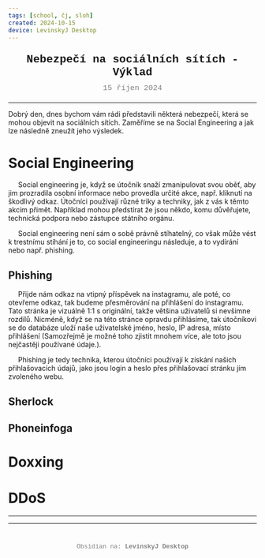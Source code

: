```yaml
---
tags: [school, čj, sloh]
created: 2024-10-15
device: LevinskyJ Desktop
---
```

<div style="text-align: center; font-size: 1.6em; font-weight: bold; padding: 10px 0; font-family: Courier New">
  Nebezpečí na sociálních sítích - Výklad
</div>

<div style="text-align: center; color: gray; font-size: 1.1em; margin-bottom: 20px; font-family: Courier New">  15 říjen 2024
</div>

---

Dobrý den, dnes bychom vám rádi představili některá nebezpečí, která se mohou objevit na sociálních sítích. Zaměříme se na Social Engineering a jak lze následně zneužít jeho výsledek.
# Social Engineering
<p style="text-indent:20px">Social engineering je, když se útočník snaží zmanipulovat svou oběť, aby jim prozradila osobní informace nebo provedla určité akce, např. kliknutí na škodlivý odkaz. Útočníci používají různé triky a techniky, jak z vás k těmto akcím přimět. Například mohou předstírat že jsou někdo, komu důvěřujete, technická podpora nebo zástupce státního orgánu. </p>
<p style="text-indent:20px">Social engineering není sám o sobě právně stíhatelný, co však může vést k trestnímu stíhání je to, co social engineeringu následuje, a to vydírání nebo např. phishing.</p>

## Phishing
<p style="text-indent:20px">Přijde nám odkaz na vtipný příspěvek na instagramu, ale poté, co otevřeme odkaz, tak budeme přesměrování na přihlášení do instagramu. Tato stránka je vizuálně 1:1 s originální, takže většina uživatelů si nevšimne rozdílů. Nicméně, když se na této stránce opravdu přihlásíme, tak útočníkovi se do databáze uloží naše uživatelské jméno, heslo, IP adresa, místo přihlášení (Samozřejmě je možné toho zjistit mnohem více, ale toto jsou nejčastěji používané údaje.).</p>
<p style="text-indent:20px">Phishing je tedy technika, kterou útočníci používají k získání našich přihlašovacích údajů, jako jsou login a heslo přes přihlašovací stránku jím zvoleného webu.</p>

## Sherlock
<p style="text-indent:20px"></p>

## Phoneinfoga
<p style="text-indent:20px"></p>

# Doxxing
<p style="text-indent:20px"></p>

# DDoS
<p style="text-indent:20px"></p>

---



---

<div style="text-align: center; color: gray; font-size: 0.9em; margin-top: 40px; font-family: Courier New">
  Obsidian na: <strong>LevinskyJ Desktop</strong>
</div>
